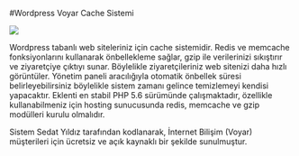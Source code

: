 #Wordpress Voyar Cache Sistemi

<img src="https://i.hizliresim.com/D7oGz3.png">

Wordpress tabanlı web siteleriniz için cache sistemidir. 
Redis ve memcache fonksiyonlarını kullanarak önbellekleme sağlar, gzip ile verilerinizi sıkıştırır ve ziyaretçiye çıktıyı sunar. Böylelikle ziyaretçileriniz web sitenizi daha hızlı görüntüler. Yönetim paneli aracılığıyla otomatik önbellek süresi belirleyebilirsiniz böylelikle sistem zamanı gelince temizlemeyi kendisi yapacaktır. Eklenti en stabil PHP 5.6 sürümünde çalışmaktadır, özellikle kullanabilmeniz için hosting sunucusunda redis, memcache ve gzip modülleri kurulu olmalıdır.

Sistem Sedat Yıldız tarafından kodlanarak, İnternet Bilişim (Voyar) müşterileri için ücretsiz ve açık kaynaklı bir şekilde sunulmuştur.
